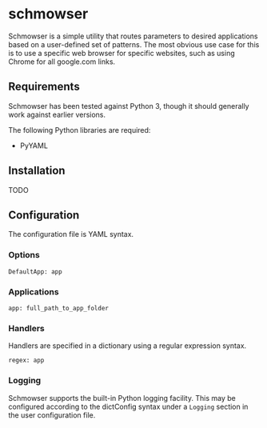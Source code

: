 # schmowser

Schmowser is a simple utility that routes parameters to desired applications based on a
user-defined set of patterns.  The most obvious use case for this is to use a specific
web browser for specific websites, such as using Chrome for all google.com links.

## Requirements

Schmowser has been tested against Python 3, though it should generally work against
earlier versions.

The following Python libraries are required:

- PyYAML

## Installation

TODO

## Configuration

The configuration file is YAML syntax.

### Options

    DefaultApp: app

### Applications

    app: full_path_to_app_folder

### Handlers

Handlers are specified in a dictionary using a regular expression syntax.

    regex: app

### Logging

Schmowser supports the built-in Python logging facility.  This may be configured according
to the dictConfig syntax under a `Logging` section in the user configuration file.
